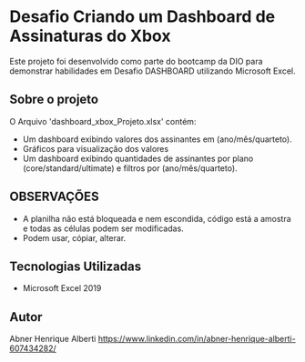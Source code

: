# Desafio Criando um Dashboard de Assinaturas do Xbox

Este projeto foi desenvolvido como parte do bootcamp da DIO para demonstrar habilidades em Desafio DASHBOARD utilizando Microsoft Excel.

## Sobre o projeto
O Arquivo 'dashboard_xbox_Projeto.xlsx' contém:
* Um dashboard exibindo valores dos assinantes em (ano/mês/quarteto).
* Gráficos para visualização dos valores
* Um dashboard exibindo quantidades de assinantes por plano (core/standard/ultimate) e filtros por (ano/mês/quarteto).

## OBSERVAÇÕES 
* A planilha não está bloqueada e nem escondida, código está a amostra e todas as células podem ser modificadas.
* Podem usar, cópiar, alterar.

## Tecnologias Utilizadas

* Microsoft Excel 2019

## Autor
Abner Henrique Alberti
https://www.linkedin.com/in/abner-henrique-alberti-607434282/
